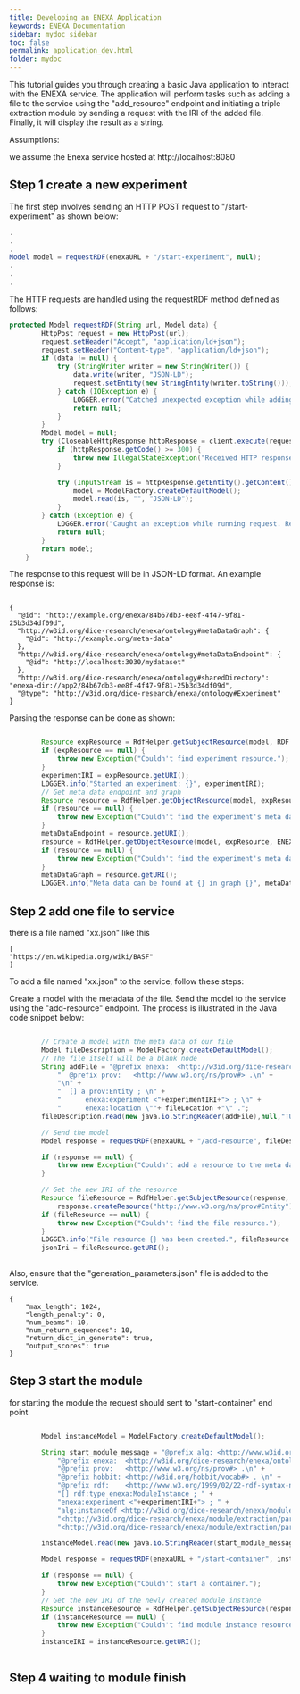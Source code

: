 ```yaml
---
title: Developing an ENEXA Application 
keywords: ENEXA Documentation
sidebar: mydoc_sidebar
toc: false
permalink: application_dev.html
folder: mydoc
---
```


This tutorial guides you through creating a basic Java application to interact with the ENEXA service. The application will perform tasks such as adding a file to the service using the "add_resource" endpoint and initiating a triple extraction module by sending a request with the IRI of the added file. Finally, it will display the result as a string.

Assumptions:

we assume the Enexa service hosted at http://localhost:8080

## Step 1 create a new experiment
The first step involves sending an HTTP POST request to "/start-experiment" as shown below:

```java
.
.
.
Model model = requestRDF(enexaURL + "/start-experiment", null);
.
.
.
```
The HTTP requests are handled using the requestRDF method defined as follows: 
```java
protected Model requestRDF(String url, Model data) {
        HttpPost request = new HttpPost(url);
        request.setHeader("Accept", "application/ld+json");
        request.setHeader("Content-type", "application/ld+json");
        if (data != null) {
            try (StringWriter writer = new StringWriter()) {
                data.write(writer, "JSON-LD");
                request.setEntity(new StringEntity(writer.toString()));
            } catch (IOException e) {
                LOGGER.error("Catched unexpected exception while adding data to the request. Returning null.", e);
                return null;
            }
        }
        Model model = null;
        try (CloseableHttpResponse httpResponse = client.execute(request)) {
            if (httpResponse.getCode() >= 300) {
                throw new IllegalStateException("Received HTTP response with code " + httpResponse.getCode());
            }

            try (InputStream is = httpResponse.getEntity().getContent()) {
                model = ModelFactory.createDefaultModel();
                model.read(is, "", "JSON-LD");
            }
        } catch (Exception e) {
            LOGGER.error("Caught an exception while running request. Returning null.");
            return null;
        }
        return model;
    }
```

The response to this request will be in JSON-LD format. An example response is:
```

{
  "@id": "http://example.org/enexa/84b67db3-ee8f-4f47-9f81-25b3d34df09d",
  "http://w3id.org/dice-research/enexa/ontology#metaDataGraph": {
    "@id": "http://example.org/meta-data"
  },
  "http://w3id.org/dice-research/enexa/ontology#metaDataEndpoint": {
    "@id": "http://localhost:3030/mydataset"
  },
  "http://w3id.org/dice-research/enexa/ontology#sharedDirectory": "enexa-dir://app2/84b67db3-ee8f-4f47-9f81-25b3d34df09d",
  "@type": "http://w3id.org/dice-research/enexa/ontology#Experiment"
}

```

Parsing the response can be done as shown:


```java

        Resource expResource = RdfHelper.getSubjectResource(model, RDF.type, ENEXA.Experiment);
        if (expResource == null) {
            throw new Exception("Couldn't find experiment resource.");
        }
        experimentIRI = expResource.getURI();
        LOGGER.info("Started an experiment: {}", experimentIRI);
        // Get meta data endpoint and graph
        Resource resource = RdfHelper.getObjectResource(model, expResource, ENEXA.metaDataEndpoint);
        if (resource == null) {
            throw new Exception("Couldn't find the experiment's meta data endpoint.");
        }
        metaDataEndpoint = resource.getURI();
        resource = RdfHelper.getObjectResource(model, expResource, ENEXA.metaDataGraph);
        if (resource == null) {
            throw new Exception("Couldn't find the experiment's meta data graph.");
        }
        metaDataGraph = resource.getURI();
        LOGGER.info("Meta data can be found at {} in graph {}", metaDataEndpoint, metaDataGraph);

```

## Step 2 add one file to service 

there is a file named "xx.json" like this 

```
[
"https://en.wikipedia.org/wiki/BASF"
]
```

To add a file named "xx.json" to the service, follow these steps:

Create a model with the metadata of the file.
Send the model to the service using the "add-resource" endpoint.
The process is illustrated in the Java code snippet below:

```java

        // Create a model with the meta data of our file
        Model fileDescription = ModelFactory.createDefaultModel();
        // The file itself will be a blank node
        String addFile = "@prefix enexa:  <http://w3id.org/dice-research/enexa/ontology#> .\n" +
            "  @prefix prov:   <http://www.w3.org/ns/prov#> .\n" +
            "\n" +
            "  [] a prov:Entity ; \n" +
            "      enexa:experiment <"+experimentIRI+"> ; \n" +
            "      enexa:location \""+ fileLocation +"\" .";
        fileDescription.read(new java.io.StringReader(addFile),null,"TURTLE");

        // Send the model
        Model response = requestRDF(enexaURL + "/add-resource", fileDescription);

        if (response == null) {
            throw new Exception("Couldn't add a resource to the meta data.");
        }

        // Get the new IRI of the resource
        Resource fileResource = RdfHelper.getSubjectResource(response, RDF.type,
            response.createResource("http://www.w3.org/ns/prov#Entity"));
        if (fileResource == null) {
            throw new Exception("Couldn't find the file resource.");
        }
        LOGGER.info("File resource {} has been created.", fileResource.getURI());
        jsonIri = fileResource.getURI();
        
```

Also, ensure that the "generation_parameters.json" file is added to the service.

```
{
    "max_length": 1024,
    "length_penalty": 0,
    "num_beams": 10,
    "num_return_sequences": 10,
    "return_dict_in_generate": true,
    "output_scores": true
}
```

## Step 3 start the module

for starting the module the request should sent to "start-container" end point 

```java

        Model instanceModel = ModelFactory.createDefaultModel();

        String start_module_message = "@prefix alg: <http://www.w3id.org/dice-research/ontologies/algorithm/2023/06/> .\n" +
            "@prefix enexa:  <http://w3id.org/dice-research/enexa/ontology#> .\n" +
            "@prefix prov:   <http://www.w3.org/ns/prov#> .\n" +
            "@prefix hobbit: <http://w3id.org/hobbit/vocab#> . \n" +
            "@prefix rdf:    <http://www.w3.org/1999/02/22-rdf-syntax-ns#> .\n" +
            "[] rdf:type enexa:ModuleInstance ; " +
            "enexa:experiment <"+experimentIRI+"> ; " +
            "alg:instanceOf <http://w3id.org/dice-research/enexa/module/extraction/1.0.0> ; " +
            "<http://w3id.org/dice-research/enexa/module/extraction/parameter/urls_to_process> <"+urlsIri+">;" +
            "<http://w3id.org/dice-research/enexa/module/extraction/parameter/path_generation_parameters> <"+jsonIri+">.";

        instanceModel.read(new java.io.StringReader(start_module_message), null, "TURTLE");

        Model response = requestRDF(enexaURL + "/start-container", instanceModel);

        if (response == null) {
            throw new Exception("Couldn't start a container.");
        }
        // Get the new IRI of the newly created module instance
        Resource instanceResource = RdfHelper.getSubjectResource(response, RDF.type, ENEXA.ModuleInstance);
        if (instanceResource == null) {
            throw new Exception("Couldn't find module instance resource.");
        }
        instanceIRI = instanceResource.getURI();
        
```

## Step 4 waiting to module finish 

